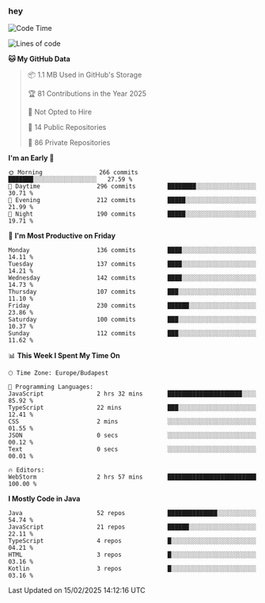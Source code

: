 ### hey

<!--START_SECTION:waka-->
![Code Time](http://img.shields.io/badge/Code%20Time-1%2C081%20hrs%2011%20mins-blue)

![Lines of code](https://img.shields.io/badge/From%20Hello%20World%20I%27ve%20Written-1.8%20million%20lines%20of%20code-blue)

**🐱 My GitHub Data** 

> 📦 1.1 MB Used in GitHub's Storage 
 > 
> 🏆 81 Contributions in the Year 2025
 > 
> 🚫 Not Opted to Hire
 > 
> 📜 14 Public Repositories 
 > 
> 🔑 86 Private Repositories 
 > 
**I'm an Early 🐤** 

```text
🌞 Morning                266 commits         ███████░░░░░░░░░░░░░░░░░░   27.59 % 
🌆 Daytime                296 commits         ████████░░░░░░░░░░░░░░░░░   30.71 % 
🌃 Evening                212 commits         █████░░░░░░░░░░░░░░░░░░░░   21.99 % 
🌙 Night                  190 commits         █████░░░░░░░░░░░░░░░░░░░░   19.71 % 
```
📅 **I'm Most Productive on Friday** 

```text
Monday                   136 commits         ████░░░░░░░░░░░░░░░░░░░░░   14.11 % 
Tuesday                  137 commits         ████░░░░░░░░░░░░░░░░░░░░░   14.21 % 
Wednesday                142 commits         ████░░░░░░░░░░░░░░░░░░░░░   14.73 % 
Thursday                 107 commits         ███░░░░░░░░░░░░░░░░░░░░░░   11.10 % 
Friday                   230 commits         ██████░░░░░░░░░░░░░░░░░░░   23.86 % 
Saturday                 100 commits         ███░░░░░░░░░░░░░░░░░░░░░░   10.37 % 
Sunday                   112 commits         ███░░░░░░░░░░░░░░░░░░░░░░   11.62 % 
```


📊 **This Week I Spent My Time On** 

```text
🕑︎ Time Zone: Europe/Budapest

💬 Programming Languages: 
JavaScript               2 hrs 32 mins       █████████████████████░░░░   85.92 % 
TypeScript               22 mins             ███░░░░░░░░░░░░░░░░░░░░░░   12.41 % 
CSS                      2 mins              ░░░░░░░░░░░░░░░░░░░░░░░░░   01.55 % 
JSON                     0 secs              ░░░░░░░░░░░░░░░░░░░░░░░░░   00.12 % 
Text                     0 secs              ░░░░░░░░░░░░░░░░░░░░░░░░░   00.01 % 

🔥 Editors: 
WebStorm                 2 hrs 57 mins       █████████████████████████   100.00 % 
```

**I Mostly Code in Java** 

```text
Java                     52 repos            ██████████████░░░░░░░░░░░   54.74 % 
JavaScript               21 repos            ██████░░░░░░░░░░░░░░░░░░░   22.11 % 
TypeScript               4 repos             █░░░░░░░░░░░░░░░░░░░░░░░░   04.21 % 
HTML                     3 repos             █░░░░░░░░░░░░░░░░░░░░░░░░   03.16 % 
Kotlin                   3 repos             █░░░░░░░░░░░░░░░░░░░░░░░░   03.16 % 
```




 Last Updated on 15/02/2025 14:12:16 UTC
<!--END_SECTION:waka-->
